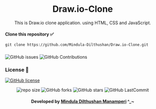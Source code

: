 <div align="center">

# Draw.io-Clone
This is Draw.io clone application. using HTML, CSS and JavaScript.
</div>

#### Clone this repository ✅
```md
git clone https://github.com/Mindula-Dilthushan/Draw.io-Clone.git
```
###

![GitHub issues](https://img.shields.io/github/issues/Mindula-Dilthushan/Draw.io-Clone?&labelColor=black&color=eb3b5a&label=Issues&logo=issues&logoColor=black&style=for-the-badge)
![GitHub Contributions](https://img.shields.io/github/contributors/Mindula-Dilthushan/Draw.io-Clone?&labelColor=black&color=8854d0&style=for-the-badge)

### License 📝
[![GitHub license](https://img.shields.io/github/license/Mindula-Dilthushan/Draw.io-Clone?&labelColor=black&color=3867d6&style=for-the-badge)](https://github.com/Mindula-Dilthushan/Draw.io-Clone/blob/master/LICENSE)


<div align="center">

![repo size](https://img.shields.io/github/repo-size/Mindula-Dilthushan/Draw.io-Clone?label=Repo%20Size&style=for-the-badge&labelColor=black&color=20bf6b)
![GitHub forks](https://img.shields.io/github/forks/Mindula-Dilthushan/Draw.io-Clone?&labelColor=black&color=0fb9b1&style=for-the-badge)
![GitHub stars](https://img.shields.io/github/stars/Mindula-Dilthushan/Draw.io-Clone?&labelColor=black&color=f7b731&style=for-the-badge)
![GitHub LastCommit](https://img.shields.io/github/last-commit/Mindula-Dilthushan/Draw.io-Clone?logo=github&labelColor=black&color=d1d8e0&style=for-the-badge)

</div>

<div align="center"> 

#### Developed by [Mindula Dilthushan Manamperi](http://minduladilthushan.netlify.app/) ^_~
</div>
